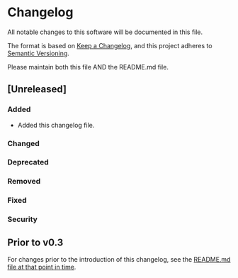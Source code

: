 # Changelog
All notable changes to this software will be documented in this file.

The format is based on [Keep a Changelog](https://keepachangelog.com/en/1.0.0/),
and this project adheres to [Semantic Versioning](https://semver.org/spec/v2.0.0.html).

Please maintain both this file AND the README.md file.

## [Unreleased]

### Added
* Added this changelog file.

### Changed
### Deprecated
### Removed
### Fixed
### Security


## Prior to v0.3

For changes prior to the introduction of this changelog, see the [README.md file at that point in time](https://github.com/Living-with-machines/alto2txt/blob/54dc404ab60943c38d2e4c27a4e080cc24d4e8da/README.md).

